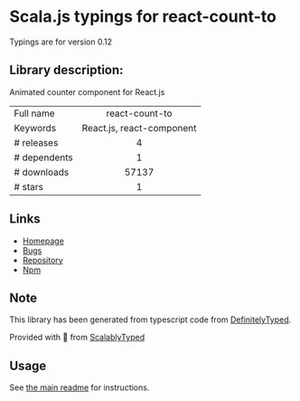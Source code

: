 
# Scala.js typings for react-count-to

Typings are for version 0.12

## Library description:
Animated counter component for React.js

|                    |                 |
| ------------------ | :-------------: |
| Full name          | react-count-to |
| Keywords           | React.js, react-component |
| # releases         | 4 |
| # dependents       | 1 |
| # downloads        | 57137 |
| # stars            | 1 |

## Links
- [Homepage](https://github.com/MicheleBertoli/react-count-to)
- [Bugs](https://github.com/MicheleBertoli/react-count-to/issues)
- [Repository](https://github.com/MicheleBertoli/react-count-to)
- [Npm](https://www.npmjs.com/package/react-count-to)
    


## Note
This library has been generated from typescript code from [DefinitelyTyped](https://definitelytyped.org).

Provided with :purple_heart: from [ScalablyTyped](https://github.com/oyvindberg/ScalablyTyped)

## Usage
See [the main readme](../../readme.md) for instructions.



